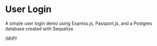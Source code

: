# User Login

A simple user login demo using Express.js, Passport.js, and a Postgres database created with Sequelize.

_(WIP)_